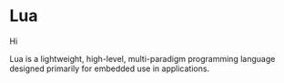# Lua

Hi

Lua is a lightweight, high-level, multi-paradigm programming language designed primarily for embedded use in applications.
